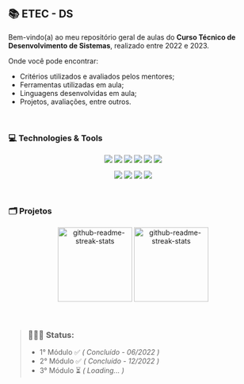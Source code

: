 
## 📚 ETEC - DS

Bem-vindo(a) ao meu repositório geral de aulas do **Curso Técnico de Desenvolvimento de Sistemas**, realizado entre 2022 e 2023. 

Onde você pode encontrar: 
- Critérios utilizados e avaliados pelos mentores;
- Ferramentas utilizadas em aula;
- Linguagens desenvolvidas em aula;
- Projetos, avaliações, entre outros.
</br>

###  💻 Technologies & Tools

<div align="center">

[<img src="https://img.shields.io/badge/HTML5-E34F26?style=for-the-badge&logo=html5&logoColor=e34f26&color=0d1117" align="center"/>](https://github.com/Major2571/ETEC-DS-Aulas/tree/main/1°%20Módulo/PWI)  [<img src="https://img.shields.io/badge/CSS3-1572B6?style=for-the-badge&logo=css3&logoColor=1572b6&color=0d1117" align="center"/>](https://github.com/Major2571/ETEC-DS-Aulas/tree/main/1°%20Módulo/PWI) [<img src="https://img.shields.io/badge/JavaScript-F7DF1E?style=for-the-badge&logo=javascript&logoColor=f7df1e&color=0d1117" align="center"/>](https://github.com/Major2571/ETEC-DS-Aulas/tree/main/1°%20Módulo/PWI) [<img src="https://img.shields.io/badge/git-%23F05033.svg?style=for-the-badge&logo=git&logoColor=F05033&color=0d1117" align="center" />](https://github.com/Major2571/ETEC-DS-Aulas/tree/main/1°%20Módulo/PWI) [<img src="https://img.shields.io/badge/PHP-777BB4?style=for-the-badge&logo=php&logoColor=777BB4&color=0d1117" align="center" />](https://github.com/Major2571/ETEC-DS-Aulas/tree/main/2°%20Módulo/PWII) [<img src="https://img.shields.io/badge/java-%23ED8B00.svg?style=for-the-badge&logo=java&logoColor=white&color=0d1117" align="center"/>](https://github.com/Major2571/ETEC-DS-Aulas/tree/main/2°%20Módulo/DSI)

</div>

<div align="center">

[<img src="https://img.shields.io/badge/mysql-%2300f.svg?style=for-the-badge&logo=mysql&logoColor=0078D7&color=0d1117" align="center" />]() [<img src="https://img.shields.io/badge/Android%20Studio-3DDC84.svg?style=for-the-badge&logo=android-studio&logoColor=3DDC84&color=0d1117" align="center" />](https://github.com/Major2571/ETEC-DS-Aulas/tree/main/2M%C3%B3dulo/PAM) [<img src="https://img.shields.io/badge/NetBeansIDE-1B6AC6.svg?style=for-the-badge&logo=apache-netbeans-ide&logoColor=1B6AC6&color=0d1117" align="center" />](https://github.com/Major2571/ETEC-DS-Aulas/tree/main/2M%C3%B3dulo/DSI) <img src="https://img.shields.io/badge/Visual%20Studio%20Code-0078d7.svg?style=for-the-badge&logo=visual-studio-code&logoColor=1B6AC6&color=0d1117" align="center" />

</div>

</br>

###  🗂 Projetos 
	 
<div align="center">

<a href="https://github.com/Major2571/Multiverso_Vulgo_Metaverso"><img height="150" src="https://denvercoder1-github-readme-stats.vercel.app/api/pin/?username=Major2571&repo=Multiverso_Vulgo_Metaverso&show_icons=true&count_private=true&hide_border=true&title_color=0bb1a1&icon_color=008f81&text_color=c9d1d9&bg_color=0d1117" alt="github-readme-streak-stats"></a>
<a href="https://github.com/Major2571/GlossarioTechPHP"><img height="150" src="https://denvercoder1-github-readme-stats.vercel.app/api/pin/?username=Major2571&repo=GlossarioTechPHP&show_icons=true&count_private=true&hide_border=true&title_color=0bb1a1&icon_color=008f81&text_color=c9d1d9&bg_color=0d1117" alt="github-readme-streak-stats"></a>

</div>


<br/>

> ### **👩🏻‍💻 Status**: 
> - 1° Módulo ✅ *( Concluído - 06/2022 )*
> - 2° Módulo ✅ *( Concluído - 12/2022 )*
> - 3° Módulo ⏳ *( Loading... )* 

<br/>
